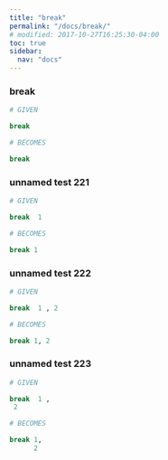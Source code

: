```yaml
---
title: "break"
permalink: "/docs/break/"
# modified: 2017-10-27T16:25:30-04:00
toc: true
sidebar:
  nav: "docs"
---
```

### break
```ruby
# GIVEN

break

```
```ruby
# BECOMES

break
```
### unnamed test 221
```ruby
# GIVEN

break  1

```
```ruby
# BECOMES

break 1
```
### unnamed test 222
```ruby
# GIVEN

break  1 , 2

```
```ruby
# BECOMES

break 1, 2
```
### unnamed test 223
```ruby
# GIVEN

break  1 , 
 2

```
```ruby
# BECOMES

break 1,
      2
```
